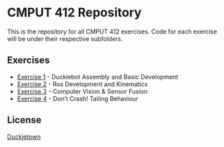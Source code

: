 # CMPUT 412 Repository

This is the repository for all CMPUT 412 exercises. Code for each exercise will be under their respective subfolders.

## Exercises

* [Exercise 1](https://github.com/marcus65001/cmput412/tree/main/exercise1) - Duckiebot Assembly and Basic Development
* [Exercise 2](https://github.com/marcus65001/cmput412/tree/main/exercise2) - Ros Development and Kinematics
* [Exercise 3](https://github.com/marcus65001/c412e3/tree/16628e3a7c974ad8647aa9050c7802ad673ee220) - Computer Vision & Sensor Fusion
* [Exercise 4](https://github.com/marcus65001/c412e4/tree/efb6dade55bb266538e43b14955b83e521c33c62) - Don’t Crash! Tailing Behaviour
## License

[Duckietown](https://www.duckietown.org/about/sw-license)
